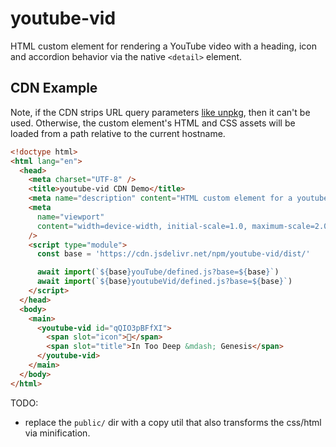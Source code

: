 # youtube-vid

HTML custom element for rendering a YouTube video with a heading, icon and accordion behavior via the native `<detail>` element.

## CDN Example

Note, if the CDN strips URL query parameters [like unpkg](https://github.com/mjackson/unpkg/issues/348), then it can't be used. Otherwise, the custom element's HTML and CSS assets will be loaded from a path relative to the current hostname.

```html
<!doctype html>
<html lang="en">
  <head>
    <meta charset="UTF-8" />
    <title>youtube-vid CDN Demo</title>
    <meta name="description" content="HTML custom element for a youtube video." />
    <meta
      name="viewport"
      content="width=device-width, initial-scale=1.0, maximum-scale=2.0"
    />
    <script type="module">
      const base = 'https://cdn.jsdelivr.net/npm/youtube-vid/dist/'

      await import(`${base}youTube/defined.js?base=${base}`)
      await import(`${base}youtubeVid/defined.js?base=${base}`)
    </script>
  </head>
  <body>
    <main>
      <youtube-vid id="qQIO3pBFfXI">
        <span slot="icon">🎹</span>
        <span slot="title">In Too Deep &mdash; Genesis</span>
      </youtube-vid>
    </main>
  </body>
</html>
```

TODO:

- replace the `public/` dir with a copy util that also transforms the css/html via minification.
